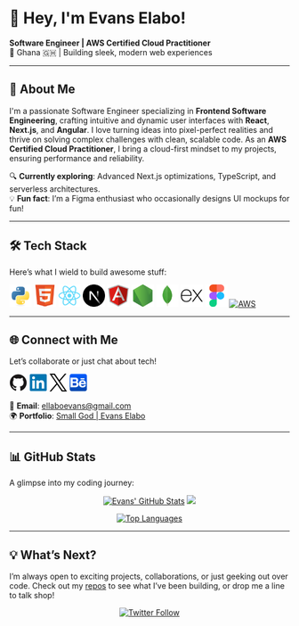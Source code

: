 
# 👋 Hey, I'm Evans Elabo!  

**Software Engineer | AWS Certified Cloud Practitioner**  
📍 Ghana 🇬🇭 | Building sleek, modern web experiences  

---

## 🚀 About Me  
I'm a passionate Software Engineer specializing in **Frontend Software Engineering**, crafting intuitive and dynamic user interfaces with **React**, **Next.js**, and **Angular**. I love turning ideas into pixel-perfect realities and thrive on solving complex challenges with clean, scalable code. As an **AWS Certified Cloud Practitioner**, I bring a cloud-first mindset to my projects, ensuring performance and reliability.  

🔍 **Currently exploring**: Advanced Next.js optimizations, TypeScript, and serverless architectures.  
💡 **Fun fact**: I’m a Figma enthusiast who occasionally designs UI mockups for fun!  

---

## 🛠️ Tech Stack  
Here’s what I wield to build awesome stuff:  

<p align="left">
  <a href="https://www.python.org/" target="_blank" rel="noreferrer"><img src="https://raw.githubusercontent.com/devicons/devicon/master/icons/python/python-original.svg" width="40" height="40" alt="Python" /></a>
  <a href="https://developer.mozilla.org/en-US/docs/Glossary/HTML5" target="_blank" rel="noreferrer"><img src="https://raw.githubusercontent.com/devicons/devicon/master/icons/html5/html5-original.svg" width="40" height="40" alt="HTML5" /></a>
  <a href="https://reactjs.org/" target="_blank" rel="noreferrer"><img src="https://raw.githubusercontent.com/devicons/devicon/master/icons/react/react-original.svg" width="40" height="40" alt="React" /></a>
  <a href="https://nextjs.org/" target="_blank" rel="noreferrer"><img src="https://raw.githubusercontent.com/devicons/devicon/master/icons/nextjs/nextjs-original.svg" width="40" height="40" alt="Next.js" /></a>
  <a href="https://angular.io/" target="_blank" rel="noreferrer"><img src="https://raw.githubusercontent.com/devicons/devicon/master/icons/angularjs/angularjs-original.svg" width="40" height="40" alt="Angular" /></a>
  <a href="https://nodejs.org/en/" target="_blank" rel="noreferrer"><img src="https://raw.githubusercontent.com/devicons/devicon/master/icons/nodejs/nodejs-original.svg" width="40" height="40" alt="Node.js" /></a>
  <a href="https://www.mongodb.com/" target="_blank" rel="noreferrer"><img src="https://raw.githubusercontent.com/devicons/devicon/master/icons/mongodb/mongodb-original.svg" width="40" height="40" alt="MongoDB" /></a>
  <a href="https://expressjs.com/" target="_blank" rel="noreferrer"><img src="https://raw.githubusercontent.com/devicons/devicon/master/icons/express/express-original.svg" width="40" height="40" alt="Express.js" /></a>
  <a href="https://www.figma.com/" target="_blank" rel="noreferrer"><img src="https://raw.githubusercontent.com/devicons/devicon/master/icons/figma/figma-original.svg" width="40" height="40" alt="Figma" /></a>
  <a href="https://aws.amazon.com/" target="_blank" rel="noreferrer"><img src="https://avatars.githubusercontent.com/u/8931462?s=48&v=4" width="40" height="40" alt="AWS" /></a>
</p>

---

## 🌐 Connect with Me  
Let’s collaborate or just chat about tech!  

<p align="left">
  <a href="https://github.com/ellaboevans" target="_blank" rel="noreferrer"><img src="https://raw.githubusercontent.com/devicons/devicon/master/icons/github/github-original.svg" width="32" height="32" alt="GitHub" /></a>
  <a href="https://www.linkedin.com/in/eelaboevans" target="_blank" rel="noreferrer"><img src="https://raw.githubusercontent.com/devicons/devicon/master/icons/linkedin/linkedin-original.svg" width="32" height="32" alt="LinkedIn" /></a>
  <a href="https://twitter.com/dev_concept" target="_blank" rel="noreferrer"><img src="https://raw.githubusercontent.com/devicons/devicon/master/icons/twitter/twitter-original.svg" width="32" height="32" alt="Twitter" /></a>
  <a href="https://www.behance.com/ellaboevans" target="_blank" rel="noreferrer"><img src="https://raw.githubusercontent.com/devicons/devicon/master/icons/behance/behance-original.svg" width="32" height="32" alt="Behance" /></a>
</p>

📧 **Email**: [ellaboevans@gmail.com](mailto:ellaboevans@gmail.com)  
🌍 **Portfolio**: [Small God | Evans Elabo](https://ng-elabo.vercel.app/)  

---

## 📊 GitHub Stats  
A glimpse into my coding journey:  

<p align="center">
  <a href="https://github.com/ellaboevans"><img src="https://github-readme-stats.vercel.app/api?username=ellaboevans&show_icons=true&theme=dracula&title_color=50fa7b&text_color=ffffff&icon_color=50fa7b&bg_color=282a36&hide_border=true" alt="Evans' GitHub Stats" /></a>
        <a href="http://www.github.com/ellabevans"><img src="https://github-readme-streak-stats.herokuapp.com/?user=ellaboevans&stroke=ffffff&background=1c1917&ring=0891b2&fire=0891b2&currStreakNum=ffffff&currStreakLabel=0891b2&sideNums=ffffff&sideLabels=ffffff&dates=ffffff&hide_border=true" /></a>
</p>

<p align="center">
  <a href="https://github.com/ellaboevans"><img src="https://github-readme-stats.vercel.app/api/top-langs/?username=ellaboevans&layout=compact&theme=dracula&title_color=50fa7b&text_color=ffffff&bg_color=282a36&hide_border=true" alt="Top Languages" /></a>
</p>

---

## 💡 What’s Next?  
I’m always open to exciting projects, collaborations, or just geeking out over code. Check out my [repos](https://github.com/ellaboevans?tab=repositories) to see what I’ve been building, or drop me a line to talk shop!  

<p align="center">
  <a href="https://twitter.com/dev_concept" target="_blank"><img src="https://img.shields.io/twitter/follow/dev_concept?logo=twitter&style=flat-square&color=1DA1F2" alt="Twitter Follow" /></a>
</p>

